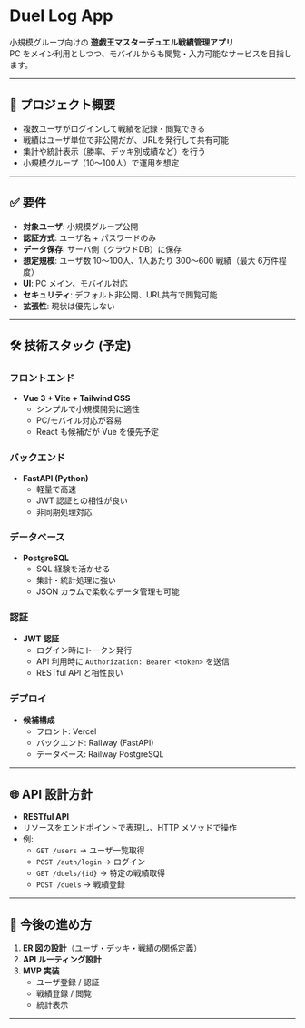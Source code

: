 # Duel Log App

小規模グループ向けの **遊戯王マスターデュエル戦績管理アプリ**  
PC をメイン利用としつつ、モバイルからも閲覧・入力可能なサービスを目指します。  

---

## 🎯 プロジェクト概要

- 複数ユーザがログインして戦績を記録・閲覧できる  
- 戦績はユーザ単位で非公開だが、URLを発行して共有可能  
- 集計や統計表示（勝率、デッキ別成績など）を行う  
- 小規模グループ（10〜100人）で運用を想定  

---

## ✅ 要件

- **対象ユーザ**: 小規模グループ公開  
- **認証方式**: ユーザ名 + パスワードのみ  
- **データ保存**: サーバ側（クラウドDB）に保存  
- **想定規模**: ユーザ数 10〜100人、1人あたり 300〜600 戦績（最大 6万件程度）  
- **UI**: PC メイン、モバイル対応  
- **セキュリティ**: デフォルト非公開、URL共有で閲覧可能  
- **拡張性**: 現状は優先しない  

---

## 🛠 技術スタック (予定)

### フロントエンド
- **Vue 3 + Vite + Tailwind CSS**  
  - シンプルで小規模開発に適性  
  - PC/モバイル対応が容易  
  - React も候補だが Vue を優先予定  

### バックエンド
- **FastAPI (Python)**  
  - 軽量で高速  
  - JWT 認証との相性が良い  
  - 非同期処理対応  

### データベース
- **PostgreSQL**  
  - SQL 経験を活かせる  
  - 集計・統計処理に強い  
  - JSON カラムで柔軟なデータ管理も可能  

### 認証
- **JWT 認証**  
  - ログイン時にトークン発行  
  - API 利用時に `Authorization: Bearer <token>` を送信  
  - RESTful API と相性良い  

### デプロイ
- **候補構成**  
  - フロント: Vercel  
  - バックエンド: Railway (FastAPI)  
  - データベース: Railway PostgreSQL  

---

## 🌐 API 設計方針

- **RESTful API**  
- リソースをエンドポイントで表現し、HTTP メソッドで操作  
- 例:  
  - `GET /users` → ユーザ一覧取得  
  - `POST /auth/login` → ログイン  
  - `GET /duels/{id}` → 特定の戦績取得  
  - `POST /duels` → 戦績登録  

---

## 📌 今後の進め方

1. **ER 図の設計**（ユーザ・デッキ・戦績の関係定義）  
2. **API ルーティング設計**  
3. **MVP 実装**  
   - ユーザ登録 / 認証  
   - 戦績登録 / 閲覧  
   - 統計表示  

---
